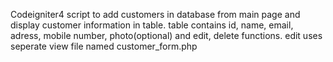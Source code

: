 Codeigniter4 script to add customers in database from main page and display customer information in table. 
table contains id, name, email, adress, mobile number, photo(optional) and edit, delete functions.
edit uses seperate view file named customer_form.php
